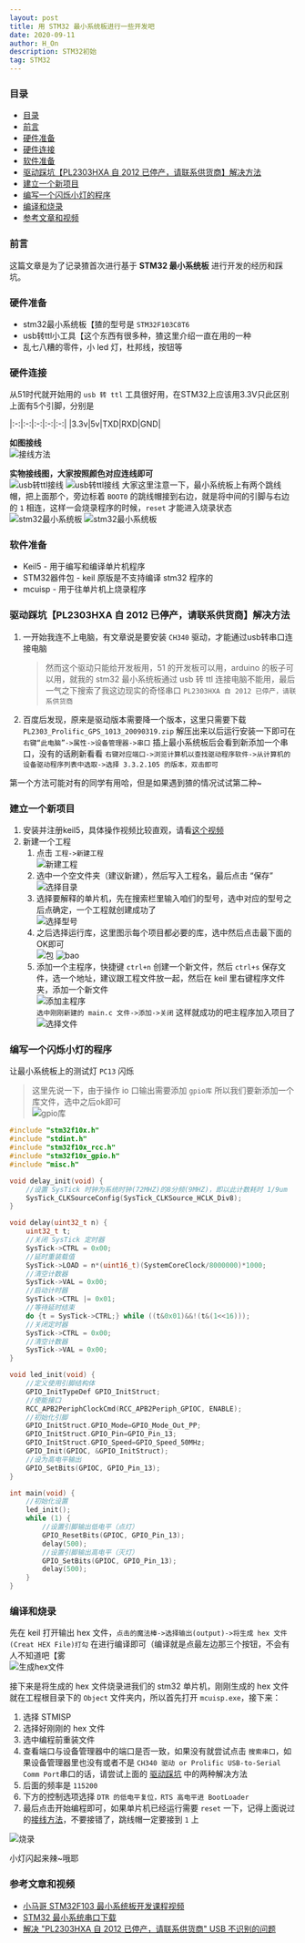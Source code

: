 ```yaml
---
layout: post
title: 用 STM32 最小系统板进行一些开发吧
date: 2020-09-11
author: H_On
description: STM32初始
tag: STM32
---
```


### 目录
- [目录](#目录)
- [前言](#前言)
- [硬件准备](#硬件准备)
- [硬件连接](#硬件连接)
- [软件准备](#软件准备)
- [驱动踩坑【PL2303HXA 自 2012 已停产，请联系供货商】解决方法](#驱动踩坑pl2303hxa-自-2012-已停产请联系供货商解决方法)
- [建立一个新项目](#建立一个新项目)
- [编写一个闪烁小灯的程序](#编写一个闪烁小灯的程序)
- [编译和烧录](#编译和烧录)
- [参考文章和视频](#参考文章和视频)

### 前言
这篇文章是为了记录猹首次进行基于 **STM32 最小系统板** 进行开发的经历和踩坑。

### 硬件准备
* stm32最小系统板【猹的型号是 `STM32F103C8T6`
* usb转ttl小工具【这个东西有很多种，猹这里介绍一直在用的一种
* 乱七八糟的零件，小 led 灯，杜邦线，按钮等

### 硬件连接
从51时代就开始用的 `usb 转 ttl` 工具很好用，在STM32上应该用3.3V只此区别<br>
上面有5个引脚，分别是

|:-:|:-:|:-:|:-:|:-:|
|3.3v|5v|TXD|RXD|GND|

**如图接线**<br>
![接线方法](/images/20200911/usb-ttl-stm32.png)

**实物接线图，大家按照颜色对应连线即可**<br>
![usb转ttl接线](/images/20200911/usb-ttl-b.jpg)
![usb转ttl接线](/images/20200911/usb-ttl-f.jpg)
大家这里注意一下，最小系统板上有两个跳线帽，把上面那个，旁边标着 `BOOT0` 的跳线帽接到右边，就是将中间的引脚与右边的 `1` 相连，这样一会烧录程序的时候，`reset` 才能进入烧录状态
![stm32最小系统板](/images/20200911/stm32-f.jpg)
![stm32最小系统板](/images/20200911/stm32-b.jpg)

### 软件准备
* Keil5 - 用于编写和编译单片机程序
* STM32器件包 - keil 原版是不支持编译 stm32 程序的
* mcuisp - 用于往单片机上烧录程序

### 驱动踩坑【PL2303HXA 自 2012 已停产，请联系供货商】解决方法
1. 一开始我连不上电脑，有文章说是要安装 `CH340` 驱动，才能通过usb转串口连接电脑
   > 然而这个驱动只能给开发板用，51 的开发板可以用，arduino 的板子可以用，就我的 stm32 最小系统板通过 usb 转 ttl 连接电脑不能用，最后一气之下搜索了我这边现实的奇怪串口 `PL2303HXA 自 2012 已停产，请联系供货商`
2. 百度后发现，原来是驱动版本需要降一个版本，这里只需要下载 `PL2303_Prolific_GPS_1013_20090319.zip` 解压出来以后运行安装一下即可在 `右键“此电脑”->属性->设备管理器->串口` 插上最小系统板后会看到新添加一个串口，没有的话刷新看看 `右键对应端口->浏览计算机以查找驱动程序软件->从计算机的设备驱动程序列表中选取->选择 3.3.2.105 的版本，双击即可`

第一个方法可能对有的同学有用哈，但是如果遇到猹的情况试试第二种~

### 建立一个新项目
1. 安装并注册keil5，具体操作视频比较直观，请看[这个视频](https://www.bilibili.com/video/BV1i7411679X?p=2)
2. 新建一个工程
   1. 点击 `工程->新建工程`<br>![新建工程](/images/20200911/newprojectstep1.png)
   2. 选中一个空文件夹（建议新建），然后写入工程名，最后点击 “保存”<br>![选择目录](/images/20200911/newprojectstep2.png)
   3. 选择要解释的单片机，先在搜索栏里输入咱们的型号，选中对应的型号之后点确定，一个工程就创建成功了<br>![选择型号](/images/20200911/newprojectstep3.png)
   4. 之后选择运行库，这里图示每个项目都必要的库，选中然后点击最下面的OK即可<br>![包](/images/20200911/basicpackage1.png) ![bao](/images/20200911/basicpackage2.png)
   5. 添加一个主程序，快捷键 `ctrl+n` 创建一个新文件，然后 `ctrl+s` 保存文件，选一个地址，建议跟工程文件放一起，然后在 keil 里右键程序文件夹，添加一个新文件<br>![添加主程序](/images/20200911/newprojectstep4.png)<br>
   `选中刚刚新建的 main.c 文件->添加->关闭` 这样就成功的吧主程序加入项目了<br>![选择文件](/images/20200911/newprojectstep5.png)

### 编写一个闪烁小灯的程序
让最小系统板上的测试灯 `PC13` 闪烁
> 这里先说一下，由于操作 io 口输出需要添加 `gpio库` 所以我们要新添加一个库文件，选中之后ok即可<br>![gpio库](/images/20200911/add-gpio.png)

```c
#include "stm32f10x.h"
#include "stdint.h"
#include "stm32f10x_rcc.h"
#include "stm32f10x_gpio.h"
#include "misc.h"

void delay_init(void) {
	//设置 SysTick 时钟为系统时钟(72MHZ)的8分频(9MHZ)，即以此计数耗时 1/9um
	SysTick_CLKSourceConfig(SysTick_CLKSource_HCLK_Div8);
}

void delay(uint32_t n) {
	uint32_t t;
	//关闭 SysTick 定时器
	SysTick->CTRL = 0x00;
	//延时重装载值
	SysTick->LOAD = n*(uint16_t)(SystemCoreClock/8000000)*1000;
	//清空计数器
	SysTick->VAL = 0x00;
	//启动计时器
	SysTick->CTRL |= 0x01;
	//等待延时结束
	do {t = SysTick->CTRL;} while ((t&0x01)&&!(t&(1<<16)));
	//关闭定时器
	SysTick->CTRL = 0x00;
	//清空计数器
	SysTick->VAL = 0x00;
}

void led_init(void) {
    //定义使用引脚结构体
	GPIO_InitTypeDef GPIO_InitStruct;
	//使能接口
	RCC_APB2PeriphClockCmd(RCC_APB2Periph_GPIOC, ENABLE);
	//初始化引脚
	GPIO_InitStruct.GPIO_Mode=GPIO_Mode_Out_PP;
	GPIO_InitStruct.GPIO_Pin=GPIO_Pin_13;
	GPIO_InitStruct.GPIO_Speed=GPIO_Speed_50MHz;
	GPIO_Init(GPIOC, &GPIO_InitStruct);
	//设为高电平输出
	GPIO_SetBits(GPIOC, GPIO_Pin_13);
}

int main(void) {
    //初始化设置
	led_init();
	while (1) {
        //设置引脚输出低电平（点灯）
		GPIO_ResetBits(GPIOC, GPIO_Pin_13);
		delay(500);
        //设置引脚输出高电平（灭灯）
		GPIO_SetBits(GPIOC, GPIO_Pin_13);
		delay(500);
	}
}
```

### 编译和烧录
先在 keil 打开输出 hex 文件，`点击的魔法棒->选择输出(output)->将生成 hex 文件(Creat HEX File)打勾` 在进行编译即可（编译就是点最左边那三个按钮，不会有人不知道吧【雾<br>
![生成hex文件](/images/20200911/debug.png)

接下来是将生成的 hex 文件烧录进我们的 stm32 单片机，刚刚生成的 hex 文件就在工程根目录下的 `Object` 文件夹内，所以首先打开 `mcuisp.exe`，接下来：
1. 选择 STMISP
2. 选择好刚刚的 hex 文件
3. 选中编程前重装文件
4. 查看端口与设备管理器中的端口是否一致，如果没有就尝试点击 `搜索串口`，如果设备管理器里也没有或者不是 `CH340 驱动 or Prolific USB-to-Serial Comm Port`串口的话，请尝试上面的 [驱动踩坑](#驱动踩坑pl2303hxa自2012已停产请联系供货商解决方法) 中的两种解决方法
5. 后面的频率是 `115200`
6. 下方的控制选项选择 `DTR 的低电平复位，RTS 高电平进 BootLoader`
7. 最后点击开始编程即可，如果单片机已经运行需要 `reset` 一下，记得上面说过的[接线方法](#硬件连接)，不要接错了，跳线帽一定要接到 `1` 上

![烧录](/images/20200911/record.png)

小灯闪起来辣~哦耶

### 参考文章和视频
* [小马哥 STM32F103 最小系统板开发课程视频](https://www.bilibili.com/video/BV1i7411679X?t=556)
* [STM32 最小系统串口下载](https://www.bilibili.com/video/BV1ee411x7Ns?t=7)
* [解决 "PL2303HXA 自 2012 已停产，请联系供货商" USB 不识别的问题](https://blog.csdn.net/wtf3505/article/details/104138727)
